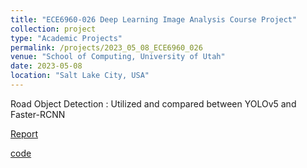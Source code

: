 ```yaml
---
title: "ECE6960-026 Deep Learning Image Analysis Course Project"
collection: project
type: "Academic Projects"
permalink: /projects/2023_05_08_ECE6960_026
venue: "School of Computing, University of Utah"
date: 2023-05-08
location: "Salt Lake City, USA"
---
```

Road Object Detection : Utilized and compared between YOLOv5 and Faster-RCNN

[Report](https://mahimoksha.github.io/files/ECE6960-026_report.pdf)

[code](https://github.com/mahimoksha/ECE6960-Deep_Learn_Img_Analysis_project)